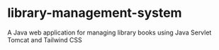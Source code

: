 # library-management-system
A Java web application for managing library books using Java Servlet Tomcat and Tailwind CSS
